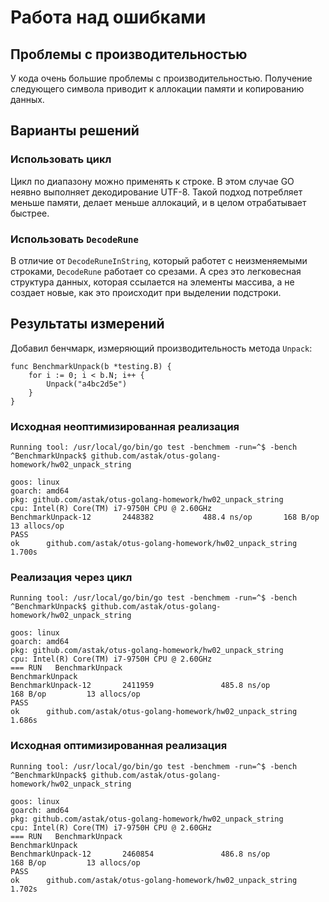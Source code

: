 # Работа над ошибками
## Проблемы с производительностью
У кода очень большие проблемы с производительностью. Получение следующего символа приводит к аллокации памяти и копированию данных.
## Варианты решений
### Использовать цикл
Цикл по диапазону можно применять к строке. В этом случае GO неявно выполняет декодирование UTF-8. Такой подход потребляет меньше памяти, делает меньше аллокаций, и в целом отрабатывает быстрее.
### Использовать `DecodeRune`
В отличие от `DecodeRuneInString`, который работет с неизменяемыми строками, `DecodeRune` работает со срезами. А срез это легковесная структура данных, которая ссылается на элементы массива, а не создает новые, как это происходит при выделении подстроки.
## Результаты измерений
Добавил бенчмарк, измеряющий производительность метода `Unpack`:
```
func BenchmarkUnpack(b *testing.B) {
	for i := 0; i < b.N; i++ {
		Unpack("a4bc2d5e")
	}
}
```
### Исходная неоптимизированная реализация
```
Running tool: /usr/local/go/bin/go test -benchmem -run=^$ -bench ^BenchmarkUnpack$ github.com/astak/otus-golang-homework/hw02_unpack_string

goos: linux
goarch: amd64
pkg: github.com/astak/otus-golang-homework/hw02_unpack_string
cpu: Intel(R) Core(TM) i7-9750H CPU @ 2.60GHz
BenchmarkUnpack-12    	 2448382	       488.4 ns/op	     168 B/op	      13 allocs/op
PASS
ok  	github.com/astak/otus-golang-homework/hw02_unpack_string	1.700s
```

### Реализация через цикл
```
Running tool: /usr/local/go/bin/go test -benchmem -run=^$ -bench ^BenchmarkUnpack$ github.com/astak/otus-golang-homework/hw02_unpack_string

goos: linux
goarch: amd64
pkg: github.com/astak/otus-golang-homework/hw02_unpack_string
cpu: Intel(R) Core(TM) i7-9750H CPU @ 2.60GHz
=== RUN   BenchmarkUnpack
BenchmarkUnpack
BenchmarkUnpack-12       2411959               485.8 ns/op           168 B/op         13 allocs/op
PASS
ok      github.com/astak/otus-golang-homework/hw02_unpack_string        1.686s
```
### Исходная оптимизированная реализация
```
Running tool: /usr/local/go/bin/go test -benchmem -run=^$ -bench ^BenchmarkUnpack$ github.com/astak/otus-golang-homework/hw02_unpack_string

goos: linux
goarch: amd64
pkg: github.com/astak/otus-golang-homework/hw02_unpack_string
cpu: Intel(R) Core(TM) i7-9750H CPU @ 2.60GHz
=== RUN   BenchmarkUnpack
BenchmarkUnpack
BenchmarkUnpack-12       2460854               486.8 ns/op           168 B/op         13 allocs/op
PASS
ok      github.com/astak/otus-golang-homework/hw02_unpack_string        1.702s
```